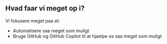 ## Hvad faar vi meget op i?

Vi fokusere meget paa at:
* Automatisere saa meget som muligt
* Bruge GitHub og GitHub Copilot til at hjaelpe os saa meget som muligt
